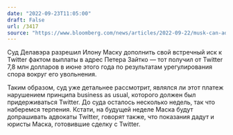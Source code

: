 ```yaml
---
date: "2022-09-23T11:05:00"
draft: False
url: /3417
source: "https://www.bloomberg.com/news/articles/2022-09-22/musk-can-add-twitter-whistle-blower-payment-to-his-counterclaims"
---
```


Суд Делавэра разрешил Илону Маску дополнить свой встречный иск к Twitter фактом выплаты в адрес Петера Зайтко — тот получил от Twitter 7,8 млн долларов в июне этого года по результатам урегулирования спора вокруг его увольнения. 

Таким образом, суд уже детальнее рассмотрит, являлся ли этот платеж нарушением принципа business as usual, которого должен был придерживаться Twitter. До суда осталось несколько недель, так что наберемся терпения. Кстати, на будущей неделе Маска будут допрашивать адвокаты Twitter, говорят также, что показания дадут и юристы Маска, готовившие сделку с Twitter.
